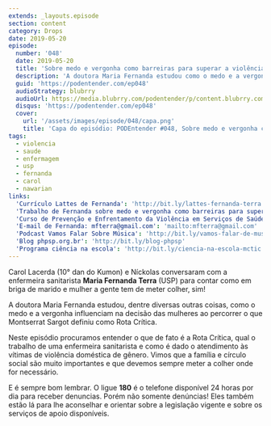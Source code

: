 ```yaml
---
extends: _layouts.episode
section: content
category: Drops
date: 2019-05-20
episode:
  number: '048'
  date: 2019-05-20
  title: 'Sobre medo e vergonha como barreiras para superar a violência doméstica de gênero'
  description: 'A doutora Maria Fernanda estudou como o medo e a vergonha influenciam na decisão das mulheres ao percorrer o que Montserrat Sargot definiu como Rota Crítica.'
  guid: 'https://podentender.com/ep048'
  audioStrategy: blubrry
  audioUrl: https://media.blubrry.com/podentender/p/content.blubrry.com/podentender/PODEntender_48.mp3
  disqus: 'https://podentender.com/ep048'
  cover:
    url: '/assets/images/episode/048/capa.png'
    title: 'Capa do episódio: PODEntender #048, Sobre medo e vergonha como barreiras para superar a violência doméstica de gênero'
tags:
  - violencia
  - saude
  - enfermagem
  - usp
  - fernanda
  - carol
  - nawarian
links:
  'Currículo Lattes de Fernanda': 'http://bit.ly/lattes-fernanda-terra'
  'Trabalho de Fernanda sobre medo e vergonha como barreiras para superar a violência doméstica de gênero': 'http://bit.ly/trabalho-medo'
  'Curso de Prevenção e Enfrentamento da Violência em Serviços de Saúde': 'http://bit.ly/curso-prevencao-enfrentamento-violencia'
  'E-mail de Fernanda: mfterra@gmail.com': 'mailto:mfterra@gmail.com'
  'Podcast Vamos Falar Sobre Música': 'http://bit.ly/vamos-falar-de-musica'
  'Blog phpsp.org.br': 'http://bit.ly/blog-phpsp'
  'Programa ciência na escola': 'http://bit.ly/ciencia-na-escola-mctic'
---
```


Carol Lacerda (10° dan do Kumon) e Níckolas conversaram com a enfermeira sanitarista **Maria Fernanda
Terra** (USP) para contar como em briga de marido e mulher a gente tem de meter colher, sim!

A doutora Maria Fernanda estudou, dentre diversas outras coisas, como o medo e a vergonha influenciam na decisão das
mulheres ao percorrer o que Montserrat Sargot definiu como Rota Crítica.

Neste episódio procuramos entender o que de fato é a Rota Crítica, qual o trabalho de uma enfermeira sanitarista e como
é dado o atendimento às vítimas de violência doméstica de gênero. Vimos que a família e círculo social são muito
importantes e que devemos sempre meter a colher onde for necessário.

E é sempre bom lembrar. O ligue **180** é o telefone disponível 24 horas por dia para receber denuncias. Porém não
somente denúncias! Eles também estão lá para lhe aconselhar e orientar sobre a legislação vigente e sobre os serviços de
apoio disponíveis. 

